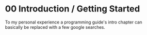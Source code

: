 # 00 Introduction / Getting Started

To my personal experience a programming guide's intro chapter can basically be replaced with a few google searches.